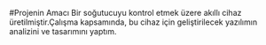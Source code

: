 #Projenin Amacı
Bir soğutucuyu kontrol etmek üzere akıllı cihaz üretilmiştir.Çalışma kapsamında, bu cihaz için geliştirilecek yazılımın 
analizini ve tasarımını yaptım.
